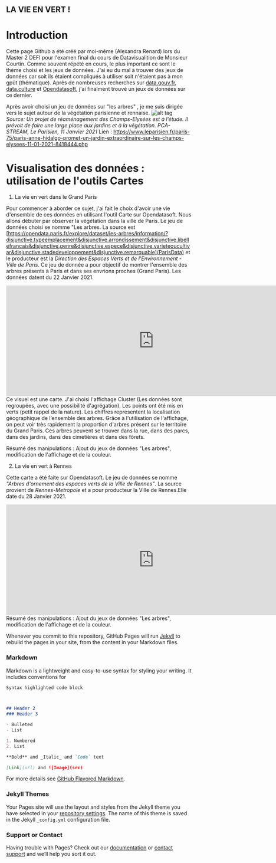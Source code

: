 ##  LA VIE EN VERT !



# Introduction
Cette page Github a été créé par moi-même (Alexandra Renard) lors du Master 2 DEFI pour l'examen final du cours de Datavisualition de Monsieur Courtin. 
Comme souvent répété en cours, le plus important ce sont le thème choisi et les jeux de données. J'ai eu du mal à trouver des jeux de données car soit ils étaient compliqués à utiliser soit n'étaient pas à mon gpût (thématique). Après de nombreuses recherches sur [data.gouv.fr](https://www.data.gouv.fr/fr/), [data.culture](https://data.culture.gouv.fr/pages/home/) et [Opendatasoft](https://www.opendatasoft.com/fr/), j'ai finalment trouvé un jeux de données sur ce dernier. 

Après avoir choisi un jeu de données sur "les arbres" , je me suis dirigée vers le sujet autour de la végétation parisienne et rennaise. 
![alt tag](https://user-images.githubusercontent.com/77047183/106200477-54876180-61b7-11eb-87c2-9b2808cc96c5.jpg)
_Source: Un projet de réaménagement des Champs-Elysées est à l’étude. Il prévoit de faire une large place aux jardins et à la végétation. PCA-STREAM, Le Parisien, 11 Janvier 2021_ Lien : https://www.leparisien.fr/paris-75/paris-anne-hidalgo-promet-un-jardin-extraordinaire-sur-les-champs-elysees-11-01-2021-8418444.php


# Visualisation des données : utilisation de l'outils Cartes 

1. La vie en vert dans le Grand Paris 

Pour commencer à aborder ce sujet, j'ai fait le choix d'avoir une vie d'ensemble de ces données en utilisant l'outil Carte sur Opendatasoft. 
Nous allons débuter par observer la végétation dans la ville de Paris. Le jeu de données choisi se nomme "Les arbres. 
La source est [https://opendata.paris.fr/explore/dataset/les-arbres/information/?disjunctive.typeemplacement&disjunctive.arrondissement&disjunctive.libellefrancais&disjunctive.genre&disjunctive.espece&disjunctive.varieteoucultivar&disjunctive.stadedeveloppement&disjunctive.remarquable](ParisData) et le producteur est la _Direction des Espaces Verts et de l'Environnement - Ville de Paris_. Ce jeu de donnée a pour objectif de montrer l'ensemble des arbres présents à Paris et dans ses envrions proches (Grand Paris). Les données datent du 22 Janvier 2021. 
<iframe frameborder="0" width="800" height="300" src="https://data.opendatasoft.com/map/embed/les_arbres_a_paris_et_ses_environs_proches/?&static=false&scrollWheelZoom=false"></iframe>
Ce visuel est une carte. J'ai choisi l'affichage Cluster (Les données sont regroupées, avec une possibilité d'agrégation). Les points ont été mis en verts (petit rappel de la nature). Les chiffres representent la localisation géographique de l’ensemble des arbres. Grâce à l'utilisation de l'affichage, on peut voir très rapidement la proportion d'arbres présent sur le territoire du Grand Paris. Ces arbres peuvent se trouver dans la rue, dans des parcs, dans des jardins, dans des cimetières et dans des fôrets.

Résumé des manipulations : Ajout du jeux de données "Les arbres", modification de l'affichage et de la couleur.

2. La vie en vert à Rennes 

Cette carte a été faite sur Opendatasoft. Le jeu de données se nomme _"Arbres d'ornement des espaces verts de la Ville de Rennes"_. La source provient de _Rennes-Metropole_ et a pour producteur la Ville de Rennes.Elle date du 28 Janvier 2021.
<iframe frameborder="0" width="800" height="300" src="https://data.opendatasoft.com/map/embed/vegetation_a_rennes/?&static=false&scrollWheelZoom=false"></iframe>
Résumé des manipulations : Ajout du jeux de données "Les arbres", modification de l'affichage et de la couleur.


Whenever you commit to this repository, GitHub Pages will run [Jekyll](https://jekyllrb.com/) to rebuild the pages in your site, from the content in your Markdown files.

### Markdown

Markdown is a lightweight and easy-to-use syntax for styling your writing. It includes conventions for

```markdown
Syntax highlighted code block



## Header 2
### Header 3

- Bulleted
- List

1. Numbered
2. List

**Bold** and _Italic_ and `Code` text

[Link](url) and ![Image](src)
```

For more details see [GitHub Flavored Markdown](https://guides.github.com/features/mastering-markdown/).

### Jekyll Themes

Your Pages site will use the layout and styles from the Jekyll theme you have selected in your [repository settings](https://github.com/AlexandraRenard/ExamenDataviz/settings). The name of this theme is saved in the Jekyll `_config.yml` configuration file.

### Support or Contact

Having trouble with Pages? Check out our [documentation](https://docs.github.com/categories/github-pages-basics/) or [contact support](https://github.com/contact) and we’ll help you sort it out.
